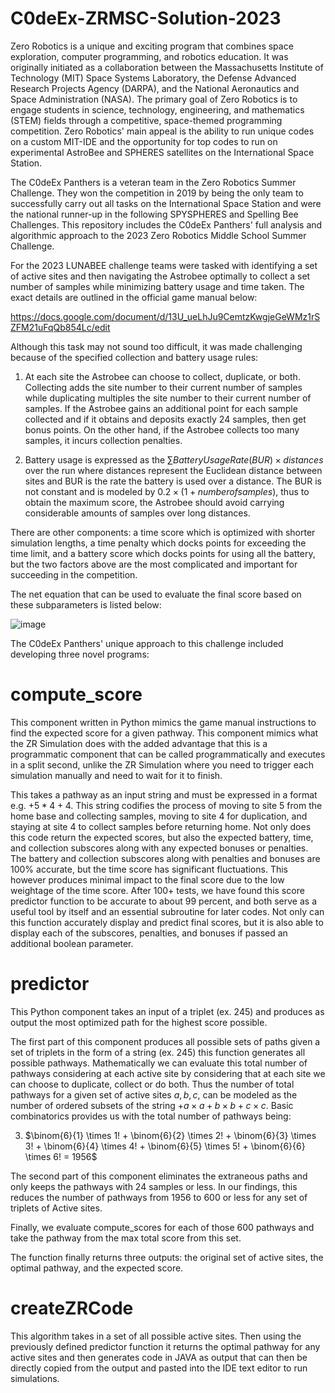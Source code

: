 # C0deEx-ZRMSC-Solution-2023
Zero Robotics is a unique and exciting program that combines space exploration, computer programming, and robotics education. It was originally initiated as a collaboration between the Massachusetts Institute of Technology (MIT) Space Systems Laboratory, the Defense Advanced Research Projects Agency (DARPA), and the National Aeronautics and Space Administration (NASA). The primary goal of Zero Robotics is to engage students in science, technology, engineering, and mathematics (STEM) fields through a competitive, space-themed programming competition. Zero Robotics' main appeal is the ability to run unique codes on a custom MIT-IDE and the opportunity for top codes to run on experimental AstroBee and SPHERES satellites on the International Space Station.

The C0deEx Panthers is a veteran team in the Zero Robotics Summer Challenge. They won the competition in 2019 by being the only team to successfully carry out all tasks on the International Space Station and were the national runner-up in the following SPYSPHERES and Spelling Bee Challenges. This repository includes the C0deEx Panthers' full analysis and algorithmic approach to the 2023 Zero Robotics Middle School Summer Challenge.

For the 2023 LUNABEE challenge teams were tasked with identifying a set of active sites and then navigating the Astrobee optimally to collect a set number of samples while minimizing battery usage and time taken. The exact details are outlined in the official game manual below:

https://docs.google.com/document/d/13U_ueLhJu9CemtzKwgjeGeWMz1rSZFM21uFqQb854Lc/edit

Although this task may not sound too difficult, it was made challenging because of the specified collection and battery usage rules:

1. At each site the Astrobee can choose to collect, duplicate, or both. Collecting adds the site number to their current number of samples while duplicating multiples the site number to their current number of samples. If the Astrobee gains an additional point for each sample collected and if it obtains and deposits exactly 24 samples, then get bonus points. On the other hand, if the Astrobee collects too many samples, it incurs collection penalties.

2. Battery usage is expressed as the $\sum Battery Usage Rate (BUR) \times distances$ over the run where distances represent the Euclidean distance between sites and BUR is the rate the battery is used over a distance. The BUR is not constant and is modeled by $0.2 \times (1 + number of samples)$, thus to obtain the maximum score, the Astrobee should avoid carrying considerable amounts of samples over long distances.

There are other components: a time score which is optimized with shorter simulation lengths, a time penalty which docks points for exceeding the time limit, and a battery score which docks points for using all the battery, but the two factors above are the most complicated and important for succeeding in the competition.

The net equation that can be used to evaluate the final score based on these subparameters is listed below:

![image](https://github.com/ArmWarrior25/C0deEx-ZRMSC-Solution/assets/87990660/320b4bce-bd8d-49b4-bdc8-a7c25d8bae57)

The C0deEx Panthers' unique approach to this challenge included developing three novel programs:

# compute_score
 
This component written in Python mimics the game manual instructions to find the expected score for a given pathway. This component mimics what the ZR Simulation does with the added advantage that this is a programmatic component that can be called programmatically and executes in a split second, unlike the ZR Simulation where you need to trigger each simulation manually and need to wait for it to finish. 

This takes a pathway as an input string and must be expressed in a format e.g. $+5*4+4$. This string codifies the process of moving to site 5 from the home base and collecting samples, moving to site 4 for duplication, and staying at site 4 to collect samples before returning home. 
Not only does this code return the expected scores, but also the expected battery, time, and collection subscores along with any expected bonuses or penalties. The battery and collection subscores along with penalties and bonuses are 100% accurate, but the time score has significant fluctuations. This however produces minimal impact to the final score due to the low weightage of the time score. After 100+ tests, we have found this score predictor function to be accurate to about $99$ percent, and both serve as a useful tool by itself and an essential subroutine for later codes. Not only can this function accurately display and predict final scores, but it is also able to display each of the subscores, penalties, and bonuses if passed an additional boolean parameter.



# predictor

This Python component takes an input of a triplet (ex. $2 4 5$) and produces as output the most optimized path for the highest score possible. 


The first part of this component produces all possible sets of paths given a set of triplets in the form of a string (ex. $2 4 5$) this function generates all possible pathways. Mathematically we can evaluate this total number of pathways considering at each active site by considering that at each site we can choose to duplicate, collect or do both. Thus the number of total pathways for a given set of active sites $a, b, c$, can be modeled as the number of ordered subsets of the string $+a \times a+b \times b+c \times c$. Basic combinatorics provides us with the total number of pathways being:

3. $\binom{6}{1} \times 1! + \binom{6}{2} \times 2! + \binom{6}{3} \times 3! + \binom{6}{4} \times 4! + \binom{6}{5} \times 5! + \binom{6}{6} \times 6! = 1956$

The second part of this component eliminates the extraneous paths and only keeps the pathways with 24 samples or less. In our findings, this reduces the number of pathways from 1956 to 600 or less for any set of triplets of Active sites. 

Finally, we evaluate compute_scores for each of those 600 pathways and take the pathway from the max total score from this set. 

The function finally returns three outputs: the original set of active sites, the optimal pathway, and the expected score.

# createZRCode

This algorithm takes in a set of all possible active sites. Then using the previously defined predictor function it returns the optimal pathway for any active sites and then generates code in JAVA as output that can then be directly copied from the output and pasted into the IDE text editor to run simulations. 


